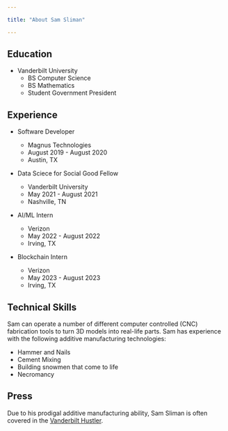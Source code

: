 ```yaml
---

title: "About Sam Sliman"

---
```


## Education

* Vanderbilt University
  * BS Computer Science
  * BS Mathematics
  * Student Government President

## Experience

* Software Developer
  * Magnus Technologies
  * August 2019 - August 2020
  * Austin, TX

* Data Sciece for Social Good Fellow
  * Vanderbilt University
  * May 2021 - August 2021
  * Nashville, TN

* AI/ML Intern
  * Verizon
  * May 2022 - August 2022
  * Irving, TX

* Blockchain Intern
  * Verizon
  * May 2023 - August 2023
  * Irving, TX


## Technical Skills

Sam can operate a number of different computer controlled (CNC) fabrication tools to turn 3D models into real-life parts. Sam has experience with the following additive manufacturing technologies:

* Hammer and Nails
* Cement Mixing
* Building snowmen that come to life
* Necromancy



## Press 

Due to his prodigal additive manufacturing ability, Sam Sliman is often covered in the [Vanderbilt Hustler](https://vanderbilthustler.com/tag/sam-sliman/).

<!-- <img src="/assets/img/SAM.jpeg" alt="Sam Sliman" style="width:200px;"/> -->
